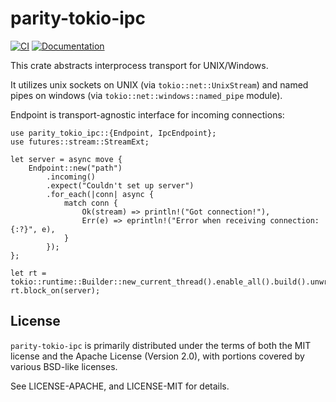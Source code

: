 # parity-tokio-ipc

[![CI](https://github.com/paritytech/parity-tokio-ipc/actions/workflows/ci.yml/badge.svg)](https://github.com/paritytech/parity-tokio-ipc/actions/workflows/ci.yml)
[![Documentation](https://docs.rs/parity-tokio-ipc/badge.svg)](https://docs.rs/parity-tokio-ipc)

This crate abstracts interprocess transport for UNIX/Windows.

It utilizes unix sockets on UNIX (via `tokio::net::UnixStream`) and named pipes on windows (via `tokio::net::windows::named_pipe` module).

Endpoint is transport-agnostic interface for incoming connections:

```rust,no_run
use parity_tokio_ipc::{Endpoint, IpcEndpoint};
use futures::stream::StreamExt;

let server = async move {
    Endpoint::new("path")
        .incoming()
        .expect("Couldn't set up server")
        .for_each(|conn| async {
            match conn {
                Ok(stream) => println!("Got connection!"),
                Err(e) => eprintln!("Error when receiving connection: {:?}", e),
            }
        });
};

let rt = tokio::runtime::Builder::new_current_thread().enable_all().build().unwrap();
rt.block_on(server);
```

## License

`parity-tokio-ipc` is primarily distributed under the terms of both the MIT
license and the Apache License (Version 2.0), with portions covered by various
BSD-like licenses.

See LICENSE-APACHE, and LICENSE-MIT for details.

